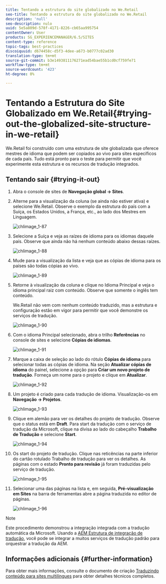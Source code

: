 ```yaml
---
title: Tentando a estrutura do site globalizado no We.Retail
seo-title: Tentando a estrutura do site globalizado no We.Retail
description: 'null'
seo-description: nulo
uuid: 5e5a809d-578f-4171-8226-cb65aa995754
contentOwner: User
products: SG_EXPERIENCEMANAGER/6.5/SITES
content-type: reference
topic-tags: best-practices
discoiquuid: d674458c-d5f3-4dee-a673-b0777c02ad30
translation-type: tm+mt
source-git-commit: b3e1493811176271ead54bae55b1cd0cf759fe71
workflow-type: tm+mt
source-wordcount: '423'
ht-degree: 0%

---
```



# Tentando a Estrutura do Site Globalizado em We.Retail{#trying-out-the-globalized-site-structure-in-we-retail}

We.Retail foi construído com uma estrutura de site globalizada que oferece mestres de idioma que podem ser copiados ao vivo para sites específicos de cada país. Tudo está pronto para o teste para permitir que você experimente esta estrutura e os recursos de tradução integrados.

## Tentando sair {#trying-it-out}

1. Abra o console de sites de **Navegação global -> Sites**.
1. Alterne para a visualização da coluna (se ainda não estiver ativa) e selecione We.Retail. Observe o exemplo da estrutura do país com a Suíça, os Estados Unidos, a França, etc., ao lado dos Mestres em Linguagem.

   ![chlimage_1-87](assets/chlimage_1-87a.png)

1. Selecione a Suíça e veja as raízes de idioma para os idiomas daquele país. Observe que ainda não há nenhum conteúdo abaixo dessas raízes.

   ![chlimage_1-88](assets/chlimage_1-88a.png)

1. Mude para a visualização da lista e veja que as cópias de idioma para os países são todas cópias ao vivo.

   ![chlimage_1-89](assets/chlimage_1-89a.png)

1. Retorne à visualização da coluna e clique no Idioma Principal e veja o idioma principal raiz com conteúdo. Observe que somente o inglês tem conteúdo.

   We.Retail não vem com nenhum conteúdo traduzido, mas a estrutura e configuração estão em vigor para permitir que você demonstre os serviços de tradução.

   ![chlimage_1-90](assets/chlimage_1-90a.png)

1. Com o idioma Principal selecionado, abra o trilho **Referências** no console de sites e selecione **Cópias de idiomas**.

   ![chlimage_1-91](assets/chlimage_1-91.png)

1. Marque a caixa de seleção ao lado do rótulo **Cópias de idioma** para selecionar todas as cópias de idioma. Na seção **Atualizar cópias de idioma** do painel, selecione a opção para **Criar um novo projeto de tradução**. Forneça um nome para o projeto e clique em **Atualizar**.

   ![chlimage_1-92](assets/chlimage_1-92.png)

1. Um projeto é criado para cada tradução de idioma. Visualização-os em **Navegação -> Projetos**.

   ![chlimage_1-93](assets/chlimage_1-93.png)

1. Clique em alemão para ver os detalhes do projeto de tradução. Observe que o status está em **Draft**. Para start da tradução com o serviço de tradução da Microsoft, clique na divisa ao lado do cabeçalho **Trabalho de Tradução** e selecione **Start**.

   ![chlimage_1-94](assets/chlimage_1-94.png)

1. Os start do projeto de tradução. Clique nas reticências na parte inferior do cartão rotulado Trabalho de tradução para ver os detalhes. As páginas com o estado **Pronto para revisão** já foram traduzidas pelo serviço de tradução.

   ![chlimage_1-95](assets/chlimage_1-95.png)

1. Selecionar uma das páginas na lista e, em seguida, **Pré-visualização em Sites** na barra de ferramentas abre a página traduzida no editor de páginas.

   ![chlimage_1-96](assets/chlimage_1-96.png)

>[!NOTE]
>
>Este procedimento demonstrou a integração integrada com a tradução automática da Microsoft. Usando a [AEM Estrutura de integração de tradução](/help/sites-administering/translation.md), você pode se integrar a muitos serviços de tradução padrão para orquestrar a tradução da AEM.

## Informações adicionais {#further-information}

Para obter mais informações, consulte o documento de criação [Traduzindo conteúdo para sites multilíngues](/help/sites-administering/translation.md) para obter detalhes técnicos completos.
